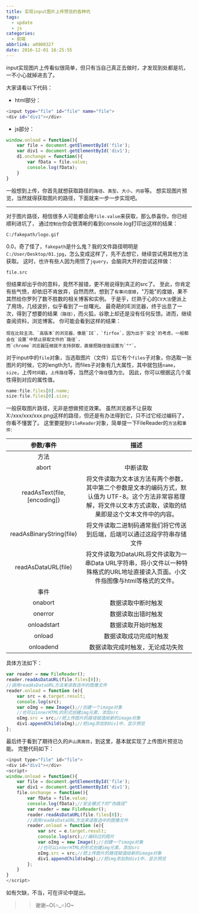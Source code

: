 ```yaml
---
title: 实现input图片上传预览的各种坑
tags:
  - update
  - js 
categories:
  - 前端
abbrlink: a0900327
date: 2016-12-01 16:25:55
---
```


input实现图片上传看似很简单，但只有当自己真正去做时，才发现到处都是坑，一不小心就掉进去了。
<!--more-->

大家请看以下代码：
* html部分：
```Bash
<input type="file" id="file" name="file">
<div id="div1"></div>
```
* js部分：
```Javascript
window.onload = function(){
	var file = document.getElementById('file');
	var div1 = document.getElementById('div1');
	d1.onchange = function(){
        var fData = file.value;
        console.log(fData);
	}
}
```
一般想到上传，你首先就想获取路径的`路径`、`类型`、`大小`、`内容`等。
想实现图片预览，当然就得获取图片的路径，下面就来一步一步实现吧。

---
对于图片路径，相信很多人可能都会用`file.value`来获取，那么恭喜你，你已经顺利进坑了，
通过`控制台`你会很清晰的看到console.log打印出这样的结果：
```
C:/fakepath/logo.gif
```
0.0，奇了怪了，`fakepath`是什么鬼？我的文件路径明明是`C:/User/Desktop/01.jpg`，怎么变成这样了，先不去想它，继续尝试用其他方法获取。
这时，也许有些人因为用惯了`jquery`，会脑洞大开的尝试这样做：

```
file.src
```
但结果却出乎你的意料，竟然不报错，更不用说得到真正的src了。
至此，你肯定有些气愤，却依旧不肯放弃，自然而然，想到了`有事问度娘`，"万能"的度娘，果不其然给你罗列了数不胜数的相关博客和实例。
于是乎，烂熟于心的`CV大法`便派上了用场，几经波折，似乎看到了一丝曙光。
最奇葩的IE浏览器，终于出息了一次，得到了想要的结果`（路径）`，而火狐，谷歌上却还是没有任何反馈。进而，继续查阅资料，浏览博客。
你可能会看到这样的结果：

	现在比较主流、`高版本`的浏览器，像是`IE`，`firfox`，因为出于`安全`的考虑，一般都会在`设置`中禁止获取文件的`路径`，
	而`chrome`浏览器压根就不支持获取，直接把路径值设置为`""`。

对于input中的`file`对象，当选取图片（文件）后它有个`files`子对象，你选取一张图片的时候，它的length为1，而files子对象有几大属性，其中就包括`name`，`size`，上传`时间戳`，`上传路径`等，当然这个`路径`值为`空`。
因此，你可以根据这几个属性得到对应的属性值。
```javascript
name:file.files[0].name;
size:file.files[0].size;
```
一般获取图片路径，无非是想做预览效果。
虽然浏览器不让获取X:/xxx/xxx/xxx.png这样的路径，但还是有办法得到它，只不过它经过编码了，你看不懂罢了。
这里要提到`FileReader`对象，简单提一下FileReader的`方法`和`事件`:

|					参数/事件				|					描述				|
|:-----------------------------------------:|:-------------------------------------:|
|方法||
|abort|中断读取|
|readAsText(file, [encoding])|将文件读取为文本该方法有两个参数，其中第二个参数是文本的编码方式，默认值为 UTF-8。这个方法非常容易理解，将文件以文本方式读取，读取的结果即是这个文本文件中的内容。|
|readAsBinaryString(file)|将文件读取二进制码通常我们将它传送到后端，后端可以通过这段字符串存储文件|
|readAsDataURL(file)|将文件读取为DataURL将文件读取为一串Data URL字符串，将小文件以一种特殊格式的URL地址直接读入页面。小文件指图像与html等格式的文件。|
|事件||
|onabort|数据读取中断时触发|
|onerror|数据读取出错时触发|
|onloadstart|数据读取开始时触发|
|onload|数据读取成功完成时触发|
|onloadend|数据读取完成时触发，无论成功失败|

具体方法如下：
```javascript
var reader = new FileReader();
reader.readAsDataURL(file.files[0]);
//调用readAsDataURL方法来读取选中的图像文件
reader.onload = function (e){
	var src = e.target.result;
	console.log(src);
	var oImg = new Image();//创建一个image对象
	//也可以innerHTML的形式创建img元素，添加src
	oImg.src = src;//把上传图片的路径赋值给新的image对象
	div1.appendChild(oImg);//把img添加到div1中，显示预览
};
```
最后终于看到了期待已久的`庐山真面目`，到这里，基本就实现了上传图片预览功能。
完整代码如下：
```javascript
<input type="file" id="file">
<div id="div1"></div>
<script>
window.onload = function(){
	var file = document.getElementById('file');
	var div1 = document.getElementById('div1');
	file.onchange = function(){
		var fData = file.value;
		console.log(fData);//安全模式下的“伪路径”
		var reader = new FileReader();
		reader.readAsDataURL(file.files[0]);
		//调用readAsDataURL方法来读取选中的图像文件
		reader.onload = function (e){
			var src = e.target.result;
			console.log(src);//编码过的图片
			var oImg = new Image();//创建一个image对象
			//也可以innerHTML的形式创建img元素，添加src
			oImg.src = src;//把上传图片的路径赋值给新的image对象
			div1.appendChild(oImg);//把img添加到div1中，显示预览
		};
	}
}
</script>
```
如有欠缺，不当，可在评论中提出。
>> 谢谢~O(∩_∩)O~